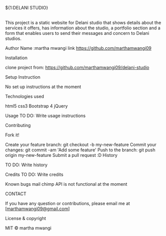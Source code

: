 ${1:DELANI STUDIO}

<br>This project is a static website for Delani studio that shows details about the services it offers, has information about the studio, a portfolio section and a form that enables users to send their messages and concern to Delani studios.

Author
Name :martha mwangi link https://github.com/marthamwangi09

Installation

clone project from: https://github.com/marthamwangi09/delani-studio

Setup Instruction

No set up instructions at the moment

Technologies used

html5 
css3
 Bootstrap 4 jQuery

Usage
TO DO: Write usage instructions

Contributing

Fork it!

Create your feature branch: git checkout -b my-new-feature
Commit your changes: git commit -am 'Add some feature'
Push to the branch: git push origin my-new-feature
Submit a pull request :D
History

TO DO: Write history

Credits
TO DO: Write credits

Known bugs
mail chimp API is not functional at the moment

CONTACT

If you have any question or contributions, please email me at [marthamwangi09@gmail.com]

License & copyright

MIT © martha mwangi
